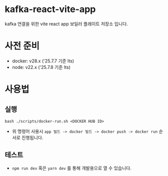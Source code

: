 # kafka-react-vite-app
kafka 연결을 위한 vite react app 보일러 플레이트 저장소 입니다.

# 사전 준비
- docker: v28.x ('25.7.7 기준 lts)
- node: v22.x ('25.7.8 기준 lts)

# 사용법

## 실행

```
bash ./scripts/docker-run.sh <DOCKER HUB ID>
```
- 위 명령어 사용시 `app 빌드 -> docker 빌드 -> docker push -> docker run` 순서로 진행됩니다.

## 테스트

- `npm run dev` 혹은 `yarn dev` 를 통해 개발용으로 열 수 있습니다.
